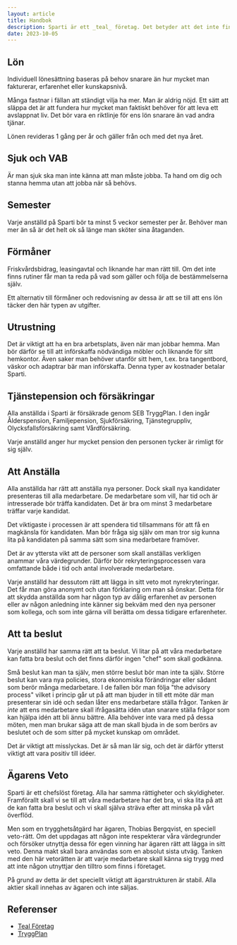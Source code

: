 ```yaml
---
layout: article
title: Handbok
description: Sparti är ett _teal_ företag. Det betyder att det inte finns några chefer som godkänner något. Varje medarbetare skall istället ha vår värdegrund i åtanke i allt den gör. Som ny är det svårt att veta vad som gäller och därför finns den här handboken med en del praktisk information.
date: 2023-10-05
---
```


## Lön
Individuell lönesättning baseras på behov snarare än hur mycket man fakturerar, erfarenhet eller kunskapsnivå.

Många fastnar i fällan att ständigt vilja ha mer. Man är aldrig nöjd. Ett sätt att släppa det är att fundera hur mycket man faktiskt behöver för att leva ett avslappnat liv. Det bör vara en riktlinje för ens lön snarare än vad andra tjänar.

Lönen revideras 1 gång per år och gäller från och med det nya året.

## Sjuk och VAB
Är man sjuk ska man inte känna att man måste jobba. Ta hand om dig och stanna hemma utan att jobba när så behövs.

## Semester
Varje anställd på Sparti bör ta minst 5 veckor semester per år. Behöver man mer än så är det helt ok så länge man sköter sina åtaganden.

## Förmåner
Friskvårdsbidrag, leasingavtal och liknande har man rätt till. Om det inte finns rutiner får man ta reda på vad som gäller och följa de bestämmelserna själv.

Ett alternativ till förmåner och redovisning av dessa är att se till att ens lön täcker den här typen av utgifter.

## Utrustning
Det är viktigt att ha en bra arbetsplats, även när man jobbar hemma. Man bör därför se till att införskaffa nödvändiga möbler och liknande för sitt hemkontor. Även saker man behöver utanför sitt hem, t.ex. bra tangentbord, väskor och adaptrar bär man införskaffa.
Denna typer av kostnader betalar Sparti.

## Tjänstepension och försäkringar
Alla anställda i Sparti är försäkrade genom SEB TryggPlan.
I den ingår Ålderspension, Familjepension, Sjukförsäkring, Tjänstegruppliv, Olycksfallsförsäkring samt Vårdförsäkring.

Varje anställd anger hur mycket pension den personen tycker är rimligt för sig själv.

## Att Anställa
Alla anställda har rätt att anställa nya personer. Dock skall nya kandidater presenteras till alla medarbetare. De medarbetare som vill, har tid och är intresserade bör träffa kandidaten. Det är bra om minst 3 medarbetare träffar varje kandidat.

Det viktigaste i processen är att spendera tid tillsammans för att få en magkänsla för kandidaten. Man bör fråga sig själv om man tror sig kunna lita på kandidaten på samma sätt som sina medarbetare framöver.

Det är av yttersta vikt att de personer som skall anställas verkligen anammar våra värdegrunder. Därför bör rekryteringsprocessen vara omfattande både i tid och antal involverade medarbetare.

Varje anställd har dessutom rätt att lägga in sitt veto mot nyrekryteringar. Det får man göra anonymt och utan förklaring om man så önskar. Detta för att skydda anställda som har någon typ av dålig erfarenhet av personen eller av någon anledning inte känner sig bekväm med den nya personer som kollega, och som inte gärna vill berätta om dessa tidigare erfarenheter.

## Att ta beslut
Varje anställd har samma rätt att ta beslut.
Vi litar på att våra medarbetare kan fatta bra beslut och det finns därför ingen "chef" som skall godkänna.

Små beslut kan man ta själv, men större beslut bör man inte ta själv. Större beslut kan vara nya policies, stora ekonomiska förändringar eller sådant som berör många medarbetare.
I de fallen bör man följa "the advisory process" vilket i princip går ut på att man bjuder in till ett möte där man presenterar sin idé och sedan låter ens medarbetare ställa frågor. Tanken är _inte_ att ens medarbetare skall ifrågasätta idén utan snarare ställa frågor som kan hjälpa idén att bli ännu bättre.
Alla behöver inte vara med på dessa möten, men man brukar säga att de man skall bjuda in de som berörs av beslutet och de som sitter på mycket kunskap om området.

Det är viktigt att misslyckas. Det är så man lär sig, och det är därför ytterst viktigt att vara positiv till idéer.

## Ägarens Veto
Sparti är ett chefslöst företag. Alla har samma rättigheter och skyldigheter. Framförallt skall vi se till att våra medarbetare har det bra, vi ska lita på att de kan fatta bra beslut och vi skall själva sträva efter att minska på vårt överflöd.

Men som en trygghetsåtgärd har ägaren, Thobias Bergqvist, en speciell veto-rätt. Om det uppdagas att någon inte respekterar våra värdegrunder och försöker utnyttja dessa för egen vinning har ägaren rätt att lägga in sitt veto. Denna makt skall bara användas som en absolut sista utväg.
Tanken med den här vetorätten är att varje medarbetare skall känna sig trygg med att inte någon utnyttjar den tilltro som finns i företaget.

På grund av detta är det speciellt viktigt att ägarstrukturen är stabil. Alla aktier skall innehas av ägaren och inte säljas.

## Referenser
* [Teal Företag](https://www.reinventingorganizations.com/)
* [TryggPlan](https://webapp.sebgroup.com/mb/mblib.nsf/alldocsbyunid/13826D26D01E1654C12583CF0039F410/$FILE/TLV50044.pdf)
